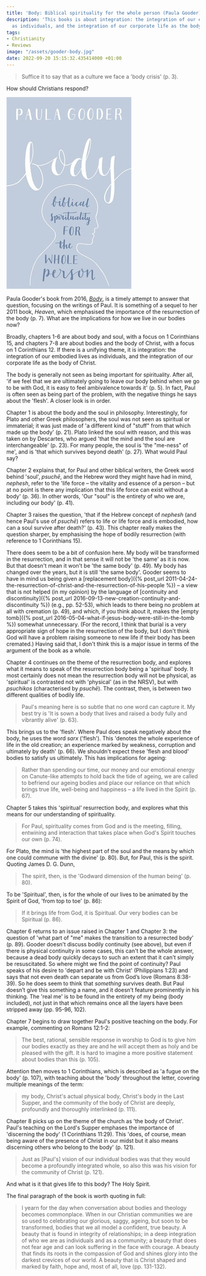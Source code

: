 ```yaml
---
title: 'Body: Biblical spirituality for the whole person (Paula Gooder)'
description: 'This books is about integration: the integration of our embodied lives
  as individuals, and the integration of our corporate life as the body of Christ.'
tags:
- Christianity
- Reviews
image: "/assets/gooder-body.jpg"
date: 2022-09-20 15:15:32.435414000 +01:00
---
```

> Suffice it to say that as a culture we face a 'body crisis' (p. 3).

How should Christians respond?

[<img alt="Body: Biblical spirituality for the whole person, by Paula Gooder" src="/assets/gooder-body.jpg" class="alignright" />](https://spckpublishing.co.uk/body "Body: Biblical spirituality for the whole person, by Paula Gooder")

Paula Gooder's book from 2016, [_Body_](https://spckpublishing.co.uk/body), is a timely attempt to answer that question, focusing on the writings of Paul. It is something of a sequel to her 2011 book, _Heaven_, which emphasised the importance of the resurrection of the body (p. 7). What are the implications for how we live in our bodies now?

Broadly, chapters 1-6 are about body and soul, with a focus on 1 Corinthians 15, and chapters 7-8 are about bodies and the body of Christ, with a focus on 1 Corinthians 12. If there is a unifying theme, it is integration: the integration of our embodied lives as individuals, and the integration of our corporate life as the body of Christ.

The body is generally not seen as being important for spirituality. After all, 'if we feel that we are ultimately going to leave our body behind when we go to be with God, it is easy to feel ambivalence towards it' (p. 5). In fact, Paul is often seen as being part of the problem, with the negative things he says about the 'flesh'. A closer look is in order.

Chapter 1 is about the body and the soul in philosophy. Interestingly, for Plato and other Greek philosophers, the soul was not seen as spiritual or immaterial; it was just made of 'a different kind of "stuff" from that which made up the body' (p. 21). Plato linked the soul with reason, and this was taken on by Descartes, who argued 'that the mind and the soul are interchangeable' (p. 23). For many people, the soul is 'the "me-ness" of me', and is 'that which survives beyond death' (p. 27). What would Paul say?

Chapter 2 explains that, for Paul and other biblical writers, the Greek word behind 'soul', _psuchē_, and the Hebrew word they might have had in mind, _nephesh_, refer to the 'life force &ndash; the vitality and essence of a person &ndash; but at no point is there any implication that this life force can exist without a body' (p. 36). In other words, 'Our "soul" is the entirety of who we are, including our body' (p. 41).

Chapter 3 raises the question, 'that if the Hebrew concept of _nephesh_ (and hence Paul's use of _psuchē_) refers to life or life force and is embodied, how can a soul survive after death?' (p. 43). This chapter really makes the question sharper, by emphasising the hope of bodily resurrection (with reference to 1 Corinthians 15). 

There does seem to be a bit of confusion here. My body will be transformed in the resurrection, and in that sense it will not be 'the same' as it is now. But that doesn't mean it won't be 'the same body' (p. 49). My body has changed over the years, but it is still 'the same body'. Gooder seems to have in mind us being given a [replacement body]({% post_url 2011-04-24-the-resurrection-of-christ-and-the-resurrection-of-his-people %}) &ndash; a view that is not helped (in my opinion) by the language of [continuity and discontinuity]({% post_url 2016-09-13-new-creation-continuity-and-discontinuity %}) (e.g., pp. 52-53), which leads to there being no problem at all with cremation (p. 49), and which, if you think about it, makes the [empty tomb]({% post_url 2016-05-04-what-if-jesus-body-were-still-in-the-tomb %}) somewhat unnecessary. (For the record, I think that burial is a very appropriate sign of hope in the resurrection of the body, but I don't think God will have a problem raising someone to new life if their body has been cremated.) Having said that, I don't think this is a major issue in terms of the argument of the book as a whole.

Chapter 4 continues on the theme of the resurrection body, and explores what it means to speak of the resurrection body being a 'spiritual' body. It most certainly does not mean the resurrection body will not be physical, as 'spiritual' is contrasted not with 'physical' (as in the NRSV), but with _psuchikos_ (characterised by _psuchē_). The contrast, then, is between two different qualities of bodily life.

> Paul's meaning here is so subtle that no one word can capture it. My best try is 'It is sown a body that lives and raised a body fully and vibrantly alive' (p. 63).

This brings us to the 'flesh'. Where Paul does speak negatively about the body, he uses the word _sarx_ ('flesh'). This 'denotes the whole experience of life in the old creation; an experience marked by weakness, corruption and ultimately by death' (p. 66). We shouldn't expect these 'flesh and blood' bodies to satisfy us ultimately. This has implications for ageing:

> Rather than spending our time, our money and our emotional energy on Canute-like attempts to hold back the tide of ageing, we are called to befriend our ageing bodies and place our reliance on that which brings true life, well-being and happiness &ndash; a life lived in the Spirit (p. 67).

Chapter 5 takes this 'spiritual' resurrection body, and explores what this means for our understanding of spirituality.

> For Paul, spirituality comes from God and is the meeting, filling, entwining and interaction that takes place when God's Spirit touches our own (p. 74).

For Plato, the mind is 'the highest part of the soul and the means by which one could commune with the divine' (p. 80). But, for Paul, this is the spirit. Quoting James D. G. Dunn,

> The spirit, then, is the 'Godward dimension of the human being' (p. 80).

To be 'Spiritual', then, is for the whole of our lives to be animated by the Spirit of God, 'from top to toe' (p. 86):

> If it brings life from God, it is Spiritual. Our very bodies can be Spiritual (p. 86).

Chapter 6 returns to an issue raised in Chapter 1 and Chapter 3: the question of 'what part of "me" makes the transition to a resurrected body' (p. 89). Gooder doesn't discuss bodily continuity (see above), but even if there is physical continuity in some cases, this can't be the whole answer, because a dead body quickly decays to such an extent that it can't simply be resuscitated. So where might we find the point of continuity? Paul speaks of his desire to 'depart and be with Christ' (Philippians 1:23) and says that not even death can separate us from God’s love (Romans 8:38-39). So he does seem to think that _something_ survives death. But Paul doesn’t give this something a name, and it doesn’t feature prominently in his thinking. The 'real me' is to be found in the entirety of my being (body included), not just in that which remains once all the layers have been stripped away (pp. 95-96, 102).

Chapter 7 begins to draw together Paul's positive teaching on the body. For example, commenting on Romans 12:1-2:

> The best, rational, sensible response in worship to God is to give him our bodies exactly as they are and he will accept them as holy and be pleased with the gift. It is hard to imagine a more positive statement about bodies than this (p. 105).

Attention then moves to 1 Corinthians, which is described as 'a fugue on the body' (p. 107), with teaching about the 'body' throughout the letter, covering multiple meanings of the term:

> my body, Christ's actual physical body, Christ's body in the Last Supper, and the community of the body of Christ are deeply, profoundly and thoroughly interlinked (p. 111).

Chapter 8 picks up on the theme of the church as 'the body of Christ'. Paul's teaching on the Lord's Supper emphases the importance of 'discerning the body' (1 Corinthians 11:29). This 'does, of course, mean being aware of the presence of Christ in our midst but it also means discerning others who belong to the body' (p. 121).

> Just as [Paul's] vision of our individual bodies was that they would become a profoundly integrated whole, so also this was his vision for the community of Christ (p. 121).

And what is it that gives life to this body? The Holy Spirit.

The final paragraph of the book is worth quoting in full:

> I yearn for the day when conversation about bodies and theology becomes commonplace. When in our Christian communities we are so used to celebrating our glorious, saggy, ageing, but soon to be transformed, bodies that we all model a confident, true beauty. A beauty that is found in integrity of relationships; in a deep integration of who we are as individuals and as a community; a beauty that does not fear age and can look suffering in the face with courage. A beauty that finds its roots in the compassion of God and shines glory into the darkest crevices of our world. A beauty that is Christ shaped and marked by faith, hope and, most of all, love (pp. 131-132).

